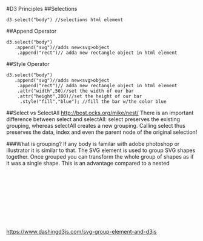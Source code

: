 #D3 Principles
##Selections

`d3.select("body") //selections html element`

##Append Operator
```
d3.select("body")
   .append("svg")//adds new<svg>object
    .append("rect")// adda new rectangle object in html element
  ```
##Style Operator
```
d3.select("body")
   .append("svg")//adds new<svg>object
    .append("rect")// adda new rectangle object in html element
    .attr("width",50)//set the width of our bar
    .attr("height",200)//set the height of our bar
     .style("fill","blue"); //fill the bar w/the color blue
```

##Select vs SelectAll
http://bost.ocks.org/mike/nest/
There is an important difference between select and selectAll: select preserves the existing grouping, whereas selectAll creates a new grouping. Calling select thus preserves the data, index and even the parent node of the original selection!

###What is grouping?
If any body is familar with adobe photoshop or illustrator it is similar to that.
The SVG <g> element is used to group SVG shapes together. Once grouped you can transform the whole group of shapes as if it was a single shape. This is an advantage compared to a nested <svg> element which cannot be the target of transformation by itself.

https://www.dashingd3js.com/svg-group-element-and-d3js
